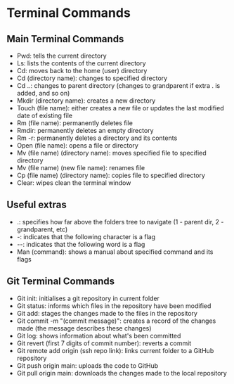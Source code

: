 <h1>Terminal Commands</h1>

<h2> Main Terminal Commands</h2>
<ul>
<li>Pwd: tells the current directory</li>
<li>Ls: lists the contents of the current directory</li>
<li>Cd: moves back to the home (user) directory</li>
<li>Cd (directory name): changes to specified directory</li>
<li>Cd ..: changes to parent directory (changes to grandparent if extra . is added, and so on)</li>
<li>Mkdir (directory name): creates a new directory</li>
<li>Touch (file name): either creates a new file or updates the last modified date of existing file</li>
<li>Rm (file name): permanently deletes file</li>
<li>Rmdir: permanently deletes an empty directory</li>
<li>Rm -r: permanently deletes a directory and its contents</li>
<li>Open (file name): opens a file or directory</li>
<li>Mv (file name) (directory name): moves specified file to specified directory</li>
<li>Mv (file name) (new file name): renames file</li>
<li>Cp (file name) (directory name): copies file to specified directory</li>
<li>Clear: wipes clean the terminal window</li>
</ul>

<h2>Useful extras</h2>
<ul>
<li>.: specifies how far above the folders tree to navigate (1 - parent dir, 2 - grandparent, etc)</li>
<li>-: indicates that the following character is a flag</li>
<li>--: indicates that the following word is a flag</li>
<li>Man (command): shows a manual about specified command and its flags</li>
</ul>

<h2>Git Terminal Commands</h2>
<ul>
<li>Git init: initialises a git repository in current folder</li>
<li>Git status: informs which files in the repository have been modified</li>
<li>Git add: stages the changes made to the files in the repository</li>
<li>Git commit -m "(commit message)": creates a record of the changes made (the message describes these changes)</li>
<li>Git log: shows information about what's been committed</li>
<li>Git revert (first 7 digits of commit number): reverts a commit</li>
<li>Git remote add origin (ssh repo link): links current folder to a GitHub repository</li>
<li>Git push origin main: uploads the code to GitHub</li>
<li>Git pull origin main: downloads the changes made to the local repository</li>
</ul>